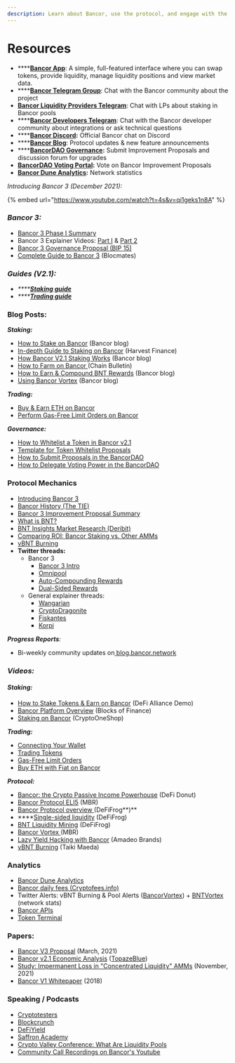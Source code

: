 ```yaml
---
description: Learn about Bancor, use the protocol, and engage with the community.
---
```


# Resources

* ****[**Bancor App**](https://www.bancor.network/): A simple, full-featured interface where you can swap tokens, provide liquidity, manage liquidity positions and view market data.
* ****[**Bancor Telegram Group**](https://t.me/bancor): Chat with the Bancor community about the project
* [**Bancor Liquidity Providers Telegram**](https://t.me/bancortraders): Chat with LPs about staking in Bancor pools
* ****[**Bancor Developers Telegram**](https://t.me/BancorDevelopers): Chat with the Bancor developer community about integrations or ask technical questions
* ****[**Bancor Discord**](https://discord.com/invite/pe7EfaR)**:** Official Bancor chat on Discord
* ****[**Bancor Blog**](https://blog.bancor.network/): Protocol updates & new feature announcements
* ****[**BancorDAO Governance**](http://gov.bancor.network/)**:** Submit Improvement Proposals and discussion forum for upgrades
* [**BancorDAO Voting Portal**](https://vote.bancor.network/)**:** Vote on Bancor Improvement Proposals
* [**Bancor Dune Analytics**](https://duneanalytics.com/Bancor/bancor\_1)**:** Network statistics



_Introducing Bancor 3 (December 2021):_

{% embed url="https://www.youtube.com/watch?t=4s&v=qi1geks1n8A" %}

### _**Bancor 3:**_&#x20;

* [Bancor 3 Phase I Summary](https://blog.bancor.network/bancor-v3-phase-1-governance-proposal-summary-b5b31bbc687d)
* Bancor 3 Explainer Videos: [Part I](https://www.youtube.com/watch?v=vplyoEbM83I) & [Part 2](https://www.youtube.com/watch?v=ZGQU-4geDLU)
* [Bancor 3 Governance Proposal (BIP 15)](https://gov.bancor.network/t/bip15-proposing-bancor-3/3445)
* [Complete Guide to Bancor 3](https://blocmates.com/blogmates/a-complete-guide-to-bancor-3-dawn/?utm\_source=newsletter\&utm\_medium=email\&utm\_campaign=bancor\_3\_updates\&utm\_term=2022-03-25) (Blocmates)

### _**Guides (V2.1):**_

* _****_[_**Staking guide**_](https://blog.bancor.network/guide-single-sided-amm-staking-on-bancor-v2-1-93e6839959ba)
* _****_[_**Trading guide**_](https://blog.bancor.network/how-to-buy-and-earn-snx-on-bancor-345c5625174f)

### Blog Posts:

_**Staking:**_

* [How to Stake on Bancor](https://blog.bancor.network/how-to-stake-liquidity-earn-fees-on-bancor-bff8369274a1) (Bancor blog)
* [In-depth Guide to Staking on Bancor](https://medium.com/harvest-finance/how-to-stake-farm-on-bancor-in-a-single-sided-manner-in-depth-tutorial-ff573e0756de) (Harvest Finance)
* [How Bancor V2.1 Staking Works](https://blog.bancor.network/bancor-v2-1-staking-for-defi-dummies-f104a6a8281e) (Bancor blog)
* [How to Farm on Bancor ](https://chainbulletin.com/how-to-farm-bnt-on-bancor-the-simple-guide/)(Chain Bulletin)
* [How to Earn & Compound BNT Rewards](https://blog.bancor.network/how-to-stake-bnt-liquidity-mining-rewards-compound-yield-2ad40b45c002) (Bancor blog)
* [Using Bancor Vortex](https://blog.bancor.network/using-bancor-vortex-46974a1c14f9) (Bancor blog)

_**Trading:**_

* [Buy & Earn ETH on Bancor](https://medium.com/@definavigator/how-to-buy-and-earn-eth-on-bancor-e156c67f32ab)
* [Perform Gas-Free Limit Orders on Bancor](https://blog.bancor.network/guide-to-bancor-limit-orders-3021219ed2f1)

_**Governance:**_

* [How to Whitelist a Token in Bancor v2.1](https://bancor.medium.com/how-to-whitelist-a-token-on-bancor-v2-1-c867b82675d4)
* [Template for Token Whitelist Proposals](https://docs.google.com/document/d/1PE39vDz6uefxvibEtESGTdU2pUnqfmT0wpiqZscbf3w/edit)
* [How to Submit Proposals in the BancorDAO](https://blog.bancor.network/a-guide-to-bancordao-due-process-d958ceade75)
* [How to Delegate Voting Power in the BancorDAO](https://blog.bancor.network/how-to-delegate-voting-power-in-the-bancordao-b82df46be416)

### Protocol Mechanics

* [Introducing Bancor 3](https://blog.bancor.network/introducing-bancor-3-962a3c601c25)
* [Bancor History (The TIE)](https://research.thetie.io/bancor-history/)
* [Bancor 3 Improvement Proposal Summary](https://blog.bancor.network/bancor-v3-phase-1-governance-proposal-summary-b5b31bbc687d)
* [What is BNT?](https://learn.bybit.com/altcoins/what-is-bancor-bnt/)
* [BNT Insights Market Research (Deribit)](https://insights.deribit.com/market-research/bancor-the-world-token/)
* [Comparing ROI: Bancor Staking vs. Other AMMs](https://twitter.com/korpi87/status/1409449804703440897?s=20)
* [vBNT Burning](https://blog.bancor.network/vbnt-burning-is-live-cd814c2b07fa)
* **Twitter threads:**
  * Bancor 3&#x20;
    * [Bancor 3 Intro](https://twitter.com/Bancor/status/1465445447292571657?s=20)
    * [Omnipool](https://twitter.com/Bancor/status/1471230669644869632?s=20)
    * [Auto-Compounding Rewards](https://twitter.com/Bancor/status/1474026588190744581?s=20)
    * [Dual-Sided Rewards](https://twitter.com/Bancor/status/1479500114255306761?s=20)
  * General explainer threads:
    * [Wangarian](https://twitter.com/Wangarian1/status/1367087459255738370)
    * [CryptoDragonite](https://twitter.com/CryptoDragonite/status/1359299751921938436?s=20)
    * [Fiskantes](https://twitter.com/Fiskantes/status/1368660305153318912?s=20)
    * [Korpi](https://twitter.com/korpi87/status/1366483481367351300?s=20)

_**Progress Reports**:_&#x20;

* Bi-weekly community updates on[ blog.bancor.network](https://blog.bancor.network/)

### _**Videos:**_

#### _**Staking:**_

* [How to Stake Tokens & Earn on Bancor](https://www.youtube.com/watch?v=vpNuyjS9grM\&t=3s) (DeFi Alliance Demo)
* [Bancor Platform Overview](https://www.youtube.com/watch?v=sdd5TToLv9o) (Blocks of Finance)
* [Staking on Bancor](https://youtu.be/3P4vKIHcdas) (CryptoOneShop)

_**Trading:**_

* [Connecting Your Wallet](https://www.youtube.com/watch?v=-bqI7IsC6c0\&t=117s)
* [Trading Tokens](https://www.youtube.com/watch?v=QlqDlZAHSLg\&t=15s)
* [Gas-Free Limit Orders](https://www.youtube.com/watch?v=KaU3ssaK4N8\&t=7s)
* [Buy ETH with Fiat on Bancor](https://www.youtube.com/watch?v=x\_usnvlIu7g)

_**Protocol:**_

* [Bancor: the Crypto Passive Income Powerhouse](https://www.youtube.com/watch?v=4clRscC9BR0\&t=2s) (DeFi Donut)
* [Bancor Protocol ELI5](https://www.youtube.com/watch?v=MQa8\_4s9wMo) (MBR)
* [Bancor Protocol overview ](https://twitter.com/Bancor/status/1359455683939356674?s=20)(DeFiFrog**)**
* ****[Single-sided liquidity](https://twitter.com/DeFiFrog/status/1368623215673626625?s=20) (DeFiFrog)
* [BNT Liquidity Mining](https://www.youtube.com/watch?v=X22Dr2zYW2M) (DeFiFrog)
* [Bancor Vortex ](https://www.youtube.com/watch?v=SbUqcbNqQ-Y)(MBR)
* [Lazy Yield Hacking with Bancor](https://www.youtube.com/watch?v=8YpNh27HD0Y) (Amadeo Brands)
* [vBNT Burning](https://www.youtube.com/watch?v=cWg-oTm5OM8\&t=3s) (Taiki Maeda)

### Analytics

* [Bancor Dune Analytics](https://duneanalytics.com/Bancor/bancor\_1)
* [Bancor daily fees (Cryptofees.info)](https://cryptofees.info/)
* Twitter Alerts: vBNT Burning & Pool Alerts ([BancorVortex](https://twitter.com/BancorVortex)) +  [BNTVortex](https://twitter.com/BntVortex) (network stats)
* [Bancor APIs](https://docs.bancor.network/rest-api/api-reference)
* [Token Terminal](https://www.tokenterminal.com/terminal/projects/bancor)

### Papers:

* [Bancor V3 Proposal](https://gov.bancor.network/t/bip15-proposing-bancor-3/3445) (March, 2021)
* [Bancor v2.1 Economic Analysis](https://drive.google.com/file/d/1en044m2wchn85aQBcoVx2elmxEYd5kEA/view) ([TopazeBlue](https://topaze.blue/))
* [Study: Impermanent Loss in "Concentrated Liquidity" AMMs](https://arxiv.org/abs/2111.09192) (November, 2021)
* [Bancor V1 Whitepaper](https://storage.googleapis.com/website-bancor/2018/04/01ba8253-bancor\_protocol\_whitepaper\_en.pdf) (2018)

### Speaking / Podcasts

* [Cryptotesters](https://twitter.com/cryptotesters/status/1372606017477955592?s=20)
* [Blockcrunch](https://podcasts.apple.com/us/podcast/alpha-leak-how-bancor-solves-impermanent-loss-nate/id1350649166?i=1000513405411)
* [DeFiYield](https://www.youtube.com/watch?v=U\_I1vWvI9r4\&t=239s)
* [Saffron Academy](https://www.youtube.com/watch?v=TjOeUd\_BRNQ)
* [Crypto Valley Conference: What Are Liquidity Pools](https://www.youtube.com/watch?v=zI\_NFEH1xsQ)
* [Community Call Recordings on Bancor's Youtube](https://www.youtube.com/c/BancorProtocol/videos)
